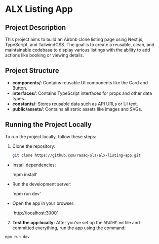 # ALX Listing App

## Project Description
This project aims to build an Airbnb clone listing page using Next.js, TypeScript, and TailwindCSS. The goal is to create a reusable, clean, and maintainable codebase to display various listings with the ability to add actions like booking or viewing details.

## Project Structure
- **components/**: Contains reusable UI components like the Card and Button.
- **interfaces/**: Contains TypeScript interfaces for props and other data types.
- **constants/**: Stores reusable data such as API URLs or UI text.
- **public/assets/**: Contains all static assets like images and SVGs.

## Running the Project Locally

To run the project locally, follow these steps:

1. Clone the repository:
   ```bash
   git clone https://github.com/rasaq-ola/alx-listing-app.git

- Install dependencies:

  'npm install'

- Run the development server:

  'npm run dev'

- Open the app in your browser:

  'http://localhost:3000'


2. **Test the app locally:**
   After you've set up the `README.md` file and committed everything, run the app using the command:

  ```bash
  npm run dev 
